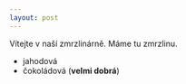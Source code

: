 ```yaml
---
layout: post
---
```


Vítejte v naší zmrzlinárně. Máme tu zmrzlinu.

- jahodová
- čokoládová (**velmi dobrá**)
